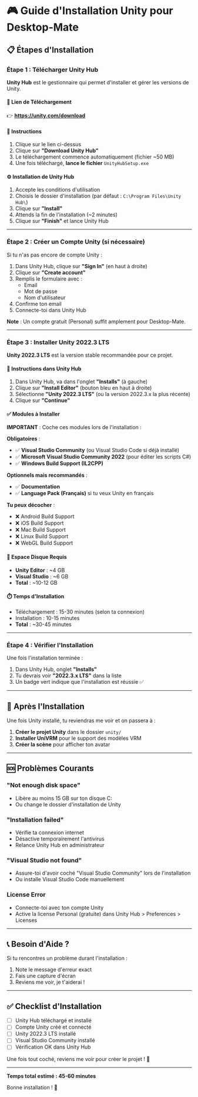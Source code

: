 # 🎮 Guide d'Installation Unity pour Desktop-Mate

## 📋 Étapes d'Installation

### Étape 1 : Télécharger Unity Hub

**Unity Hub** est le gestionnaire qui permet d'installer et gérer les versions de Unity.

#### 🔗 Lien de Téléchargement
👉 **https://unity.com/download**

#### 📝 Instructions
1. Clique sur le lien ci-dessus
2. Clique sur **"Download Unity Hub"**
3. Le téléchargement commence automatiquement (fichier ~50 MB)
4. Une fois téléchargé, **lance le fichier** `UnityHubSetup.exe`

#### ⚙️ Installation de Unity Hub
1. Accepte les conditions d'utilisation
2. Choisis le dossier d'installation (par défaut : `C:\Program Files\Unity Hub\`)
3. Clique sur **"Install"**
4. Attends la fin de l'installation (~2 minutes)
5. Clique sur **"Finish"** et lance Unity Hub

---

### Étape 2 : Créer un Compte Unity (si nécessaire)

Si tu n'as pas encore de compte Unity :

1. Dans Unity Hub, clique sur **"Sign In"** (en haut à droite)
2. Clique sur **"Create account"**
3. Remplis le formulaire avec :
   - Email
   - Mot de passe
   - Nom d'utilisateur
4. Confirme ton email
5. Connecte-toi dans Unity Hub

**Note** : Un compte gratuit (Personal) suffit amplement pour Desktop-Mate.

---

### Étape 3 : Installer Unity 2022.3 LTS

**Unity 2022.3 LTS** est la version stable recommandée pour ce projet.

#### 📝 Instructions dans Unity Hub

1. Dans Unity Hub, va dans l'onglet **"Installs"** (à gauche)
2. Clique sur **"Install Editor"** (bouton bleu en haut à droite)
3. Sélectionne **"Unity 2022.3 LTS"** (ou la version 2022.3.x la plus récente)
4. Clique sur **"Continue"**

#### ✅ Modules à Installer

**IMPORTANT** : Coche ces modules lors de l'installation :

**Obligatoires** :
- ✅ **Visual Studio Community** (ou Visual Studio Code si déjà installé)
- ✅ **Microsoft Visual Studio Community 2022** (pour éditer les scripts C#)
- ✅ **Windows Build Support (IL2CPP)**

**Optionnels mais recommandés** :
- ✅ **Documentation**
- ✅ **Language Pack (Français)** si tu veux Unity en français

**Tu peux décocher** :
- ❌ Android Build Support
- ❌ iOS Build Support
- ❌ Mac Build Support
- ❌ Linux Build Support
- ❌ WebGL Build Support

#### 💾 Espace Disque Requis
- **Unity Editor** : ~4 GB
- **Visual Studio** : ~6 GB
- **Total** : ~10-12 GB

#### ⏱️ Temps d'Installation
- Téléchargement : 15-30 minutes (selon ta connexion)
- Installation : 10-15 minutes
- **Total** : ~30-45 minutes

---

### Étape 4 : Vérifier l'Installation

Une fois l'installation terminée :

1. Dans Unity Hub, onglet **"Installs"**
2. Tu devrais voir **"2022.3.x LTS"** dans la liste
3. Un badge vert indique que l'installation est réussie ✅

---

## 🎯 Après l'Installation

Une fois Unity installé, tu reviendras me voir et on passera à :
1. **Créer le projet Unity** dans le dossier `unity/`
2. **Installer UniVRM** pour le support des modèles VRM
3. **Créer la scène** pour afficher ton avatar

---

## 🆘 Problèmes Courants

### "Not enough disk space"
- Libère au moins 15 GB sur ton disque C:
- Ou change le dossier d'installation de Unity

### "Installation failed"
- Vérifie ta connexion internet
- Désactive temporairement l'antivirus
- Relance Unity Hub en administrateur

### "Visual Studio not found"
- Assure-toi d'avoir coché "Visual Studio Community" lors de l'installation
- Ou installe Visual Studio Code manuellement

### License Error
- Connecte-toi avec ton compte Unity
- Active la license Personal (gratuite) dans Unity Hub > Preferences > Licenses

---

## 📞 Besoin d'Aide ?

Si tu rencontres un problème durant l'installation :
1. Note le message d'erreur exact
2. Fais une capture d'écran
3. Reviens me voir, je t'aiderai !

---

## ✅ Checklist d'Installation

- [ ] Unity Hub téléchargé et installé
- [ ] Compte Unity créé et connecté
- [ ] Unity 2022.3 LTS installé
- [ ] Visual Studio Community installé
- [ ] Vérification OK dans Unity Hub

Une fois tout coché, reviens me voir pour créer le projet ! 🚀

---

**Temps total estimé : 45-60 minutes**

Bonne installation ! 💪
